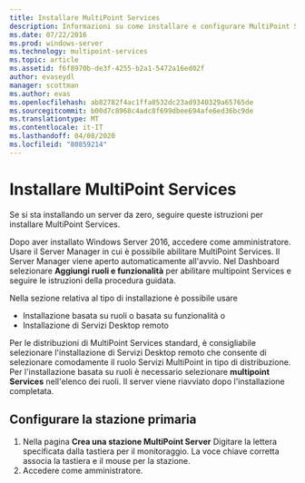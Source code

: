 ```yaml
---
title: Installare MultiPoint Services
description: Informazioni su come installare e configurare MultiPoint Services in Windows Server 2016
ms.date: 07/22/2016
ms.prod: windows-server
ms.technology: multipoint-services
ms.topic: article
ms.assetid: f6f8970b-de3f-4255-b2a1-5472a16ed02f
author: evaseydl
manager: scottman
ms.author: evas
ms.openlocfilehash: ab82782f4ac1ffa8532dc23ad9340329a65765de
ms.sourcegitcommit: b00d7c8968c4adc8f699dbee694afe6ed36bc9de
ms.translationtype: MT
ms.contentlocale: it-IT
ms.lasthandoff: 04/08/2020
ms.locfileid: "80859214"
---
```

# <a name="install-multipoint-services"></a>Installare MultiPoint Services
Se si sta installando un server da zero, seguire queste istruzioni per installare MultiPoint Services.  

Dopo aver installato Windows Server 2016, accedere come amministratore. Usare il Server Manager in cui è possibile abilitare MultiPoint Services. Il Server Manager viene aperto automaticamente all'avvio. Nel Dashboard selezionare **Aggiungi ruoli e funzionalità** per abilitare multipoint Services e seguire le istruzioni della procedura guidata.

Nella sezione relativa al tipo di installazione è possibile usare 
- Installazione basata su ruoli o basata su funzionalità o
- Installazione di Servizi Desktop remoto

Per le distribuzioni di MultiPoint Services standard, è consigliabile selezionare l'installazione di Servizi Desktop remoto che consente di selezionare comodamente il ruolo Servizi MultiPoint in tipo di distribuzione. Per l'installazione basata su ruoli è necessario selezionare **multipoint Services** nell'elenco dei ruoli. Il server viene riavviato dopo l'installazione completata.  
  
## <a name="configure-your-primary-station"></a>Configurare la stazione primaria  
  
1.  Nella pagina **Crea una stazione MultiPoint Server** Digitare la lettera specificata dalla tastiera per il monitoraggio. La voce chiave corretta associa la tastiera e il mouse per la stazione.  
2.  Accedere come amministratore.  